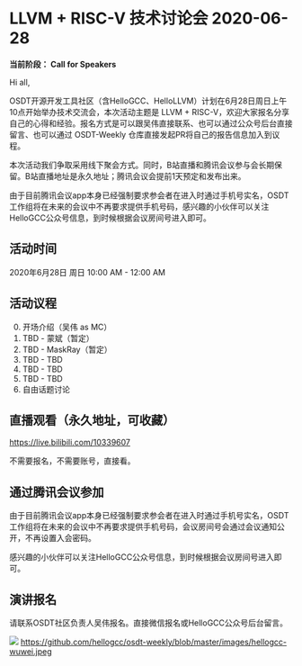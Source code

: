 # LLVM + RISC-V 技术讨论会 2020-06-28

**当前阶段： Call for Speakers**

Hi all,

OSDT开源开发工具社区（含HelloGCC、HelloLLVM）计划在6月28日周日上午10点开始举办技术交流会，本次活动主题是 LLVM + RISC-V，欢迎大家报名分享自己的心得和经验。报名方式是可以跟吴伟直接联系、也可以通过公众号后台直接留言、也可以通过 OSDT-Weekly 仓库直接发起PR将自己的报告信息加入到议程。

本次活动我们争取采用线下聚会方式。同时，B站直播和腾讯会议参与会长期保留。B站直播地址是永久地址；腾讯会议会提前1天预定和发布出来。

由于目前腾讯会议app本身已经强制要求参会者在进入时通过手机号实名，OSDT工作组将在未来的会议中不再要求提供手机号码，感兴趣的小伙伴可以关注HelloGCC公众号信息，到时候根据会议房间号进入即可。

## 活动时间

2020年6月28日 周日 10:00 AM - 12:00 AM

## 活动议程
0. 开场介绍（吴伟 as MC）
1. TBD - 蒙斌（暂定）
2. TBD - MaskRay（暂定）
3. TBD - TBD
4. TBD - TBD
5. TBD - TBD
6. 自由话题讨论

## 直播观看（永久地址，可收藏）

https://live.bilibili.com/10339607

不需要报名，不需要账号，直接看。

## 通过腾讯会议参加

由于目前腾讯会议app本身已经强制要求参会者在进入时通过手机号实名，OSDT工作组将在未来的会议中不再要求提供手机号码，会议房间号会通过会议通知公开，不再设置入会密码。

感兴趣的小伙伴可以关注HelloGCC公众号信息，到时候根据会议房间号进入即可。

## 演讲报名

请联系OSDT社区负责人吴伟报名。直接微信报名或HelloGCC公众号后台留言。

![](https://github.com/hellogcc/osdt-weekly/blob/master/images/hellogcc-wuwei.jpeg)
https://github.com/hellogcc/osdt-weekly/blob/master/images/hellogcc-wuwei.jpeg
